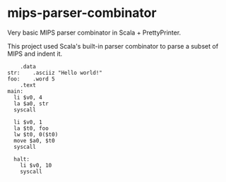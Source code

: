 # mips-parser-combinator
Very basic MIPS parser combinator in Scala + PrettyPrinter.

This project used Scala's built-in parser combinator to parse a subset of MIPS and indent it.

```Assembly
	.data
str:	.asciiz "Hello world!"
foo:	.word 5
	.text
main:
  li $v0, 4
  la $a0, str
  syscall

  li $v0, 1
  la $t0, foo
  lw $t0, 0($t0)
  move $a0, $t0
  syscall

  halt:
    li $v0, 10
    syscall
```

